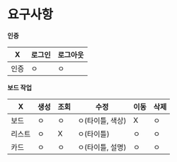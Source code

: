 # 요구사항

**인증**

|X|로그인|로그아웃
|---|---|---|
|인증|ㅇ|ㅇ

**보드 작업**

|X|생성|조회|수정|이동|삭제
|---|---|---|---|---|---|
|보드|ㅇ|ㅇ|ㅇ(타이틀, 색상)|X|ㅇ|
|리스트|ㅇ|X|ㅇ(타이틀)|ㅇ|ㅇ|
|카드|ㅇ|ㅇ|ㅇ(타이틀, 설명)|ㅇ|ㅇ|

